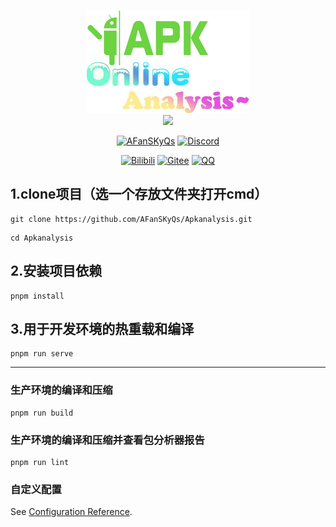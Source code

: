 <div align="center">

[//]: # (<h1>ApkAnalysis</h1>)
  <img src="https://raw.githubusercontent.com/AFanSKyQs/Apkanalysis/main/Bglogo.png" alt="LogoImg">
<br>
 <img src="https://count.getloli.com/get/@:fansky_qs?theme=asoul" /><br>

[![AFanSKyQs](https://img.shields.io/badge/GitHub_AFanSKyQs-yellowgreen?logo=github)](https://github.com/AFanSKyQs)
[![Discord](https://img.shields.io/badge/Discord_FanSky_Qo-blueviolet?logo=discord)](https://twitter.com/lilianlee90/)
<!-- [![GitHub](https://img.shields.io/badge/GitHub-FanSky_Qs-black?style=flat-square&logo=github)](https://github.com/AFanSKyQs/FanSky_Qs) -->
[![Bilibili](https://img.shields.io/badge/Bilibili_繁星灬守护-ff69b4?logo=bilibili)](https://space.bilibili.com/400618772)
[![Gitee](https://img.shields.io/badge/Gitee？那是什么鸭~-blueviolet?style=flat-square&logo=gitee)](https://gitee.com/FanSky_Qs)
[![QQ](https://img.shields.io/badge/QQ-3141865879-success?style=flat-square&logo=tencent-qq)](https://res.abeim.cn/api/qq/?qq=3141865879)
<br>
</div>

## 1.clone项目（选一个存放文件夹打开cmd）
```
git clone https://github.com/AFanSKyQs/Apkanalysis.git
```
```
cd Apkanalysis
```

## 2.安装项目依赖

```
pnpm install
```

## 3.用于开发环境的热重载和编译
```
pnpm run serve
```
---
### 生产环境的编译和压缩
```
pnpm run build
```

### 生产环境的编译和压缩并查看包分析器报告
```
pnpm run lint
```

### 自定义配置
See [Configuration Reference](https://cli.vuejs.org/config/).
